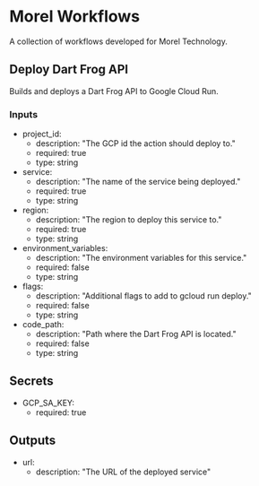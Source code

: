 # Morel Workflows
A collection of workflows developed for Morel Technology.

## Deploy Dart Frog API
Builds and deploys a Dart Frog API to Google Cloud Run.

### Inputs
- project_id:
  - description: "The GCP id the action should deploy to."
  - required: true
  - type: string
- service:
  - description: "The name of the service being deployed."
  - required: true
  - type: string
- region:
  - description: "The region to deploy this service to."
  - required: true
  - type: string
- environment_variables:
  - description: "The environment variables for this service."
  - required: false
  - type: string
- flags:
  - description: "Additional flags to add to gcloud run deploy."
  - required: false
  - type: string
- code_path:
  - description: "Path where the Dart Frog API is located."
  - required: false
  - type: string
  
## Secrets
- GCP_SA_KEY:
  - required: true
## Outputs
- url:
  - description: "The URL of the deployed service"
